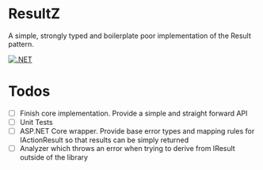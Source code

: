 # ResultZ
A simple, strongly typed and boilerplate poor implementation of the Result pattern.

[![.NET](https://github.com/crazycrank/ResultZ/actions/workflows/dotnet.yml/badge.svg?branch=master)](https://github.com/crazycrank/ResultZ/actions/workflows/dotnet.yml)

# Todos
- [ ] Finish core implementation. Provide a simple and straight forward API
- [ ] Unit Tests
- [ ] ASP.NET Core wrapper. Provide base error types and mapping rules for IActionResult so that results can be simply returned
- [ ] Analyzer which throws an error when trying to derive from IResult outside of the library
